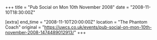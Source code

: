+++
title = "Pub Social on Mon 10th November 2008"
date = "2008-11-10T18:30:00Z"

[extra]
end_time = "2008-11-10T20:00:00Z"
location = "The Phantom Coach"
original = "https://uwcs.co.uk/events/pub-social-on-mon-10th-november-2008-1474489012913/"
+++




